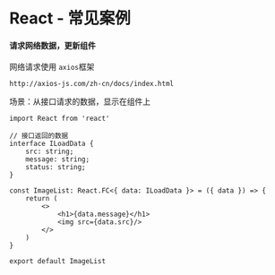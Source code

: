 # React - 常见案例

#### 请求网络数据，更新组件

网络请求使用 `axios`框架

```
http://axios-js.com/zh-cn/docs/index.html
```

场景：从接口请求的数据，显示在组件上

```
import React from 'react'

// 接口返回的数据
interface ILoadData {
    src: string;
    message: string;
    status: string;
}

const ImageList: React.FC<{ data: ILoadData }> = ({ data }) => {
    return (
        <>
            <h1>{data.message}</h1>
            <img src={data.src}/> 
        </>
    )
}

export default ImageList
```

####  
